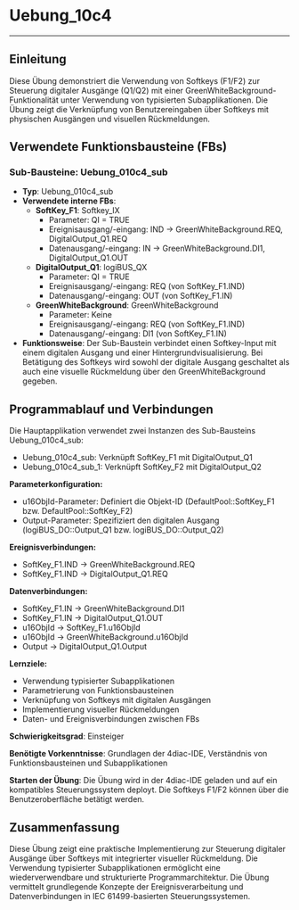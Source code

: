 # Uebung_10c4

* * * * * * * * * *

## Einleitung
Diese Übung demonstriert die Verwendung von Softkeys (F1/F2) zur Steuerung digitaler Ausgänge (Q1/Q2) mit einer GreenWhiteBackground-Funktionalität unter Verwendung von typisierten Subapplikationen. Die Übung zeigt die Verknüpfung von Benutzereingaben über Softkeys mit physischen Ausgängen und visuellen Rückmeldungen.

## Verwendete Funktionsbausteine (FBs)

### Sub-Bausteine: Uebung_010c4_sub
- **Typ**: Uebung_010c4_sub
- **Verwendete interne FBs**:
    - **SoftKey_F1**: Softkey_IX
        - Parameter: QI = TRUE
        - Ereignisausgang/-eingang: IND → GreenWhiteBackground.REQ, DigitalOutput_Q1.REQ
        - Datenausgang/-eingang: IN → GreenWhiteBackground.DI1, DigitalOutput_Q1.OUT
    - **DigitalOutput_Q1**: logiBUS_QX
        - Parameter: QI = TRUE
        - Ereignisausgang/-eingang: REQ (von SoftKey_F1.IND)
        - Datenausgang/-eingang: OUT (von SoftKey_F1.IN)
    - **GreenWhiteBackground**: GreenWhiteBackground
        - Parameter: Keine
        - Ereignisausgang/-eingang: REQ (von SoftKey_F1.IND)
        - Datenausgang/-eingang: DI1 (von SoftKey_F1.IN)
- **Funktionsweise**: Der Sub-Baustein verbindet einen Softkey-Input mit einem digitalen Ausgang und einer Hintergrundvisualisierung. Bei Betätigung des Softkeys wird sowohl der digitale Ausgang geschaltet als auch eine visuelle Rückmeldung über den GreenWhiteBackground gegeben.

## Programmablauf und Verbindungen
Die Hauptapplikation verwendet zwei Instanzen des Sub-Bausteins Uebung_010c4_sub:
- Uebung_010c4_sub: Verknüpft SoftKey_F1 mit DigitalOutput_Q1
- Uebung_010c4_sub_1: Verknüpft SoftKey_F2 mit DigitalOutput_Q2

**Parameterkonfiguration:**
- u16ObjId-Parameter: Definiert die Objekt-ID (DefaultPool::SoftKey_F1 bzw. DefaultPool::SoftKey_F2)
- Output-Parameter: Spezifiziert den digitalen Ausgang (logiBUS_DO::Output_Q1 bzw. logiBUS_DO::Output_Q2)

**Ereignisverbindungen:**
- SoftKey_F1.IND → GreenWhiteBackground.REQ
- SoftKey_F1.IND → DigitalOutput_Q1.REQ

**Datenverbindungen:**
- SoftKey_F1.IN → GreenWhiteBackground.DI1
- SoftKey_F1.IN → DigitalOutput_Q1.OUT
- u16ObjId → SoftKey_F1.u16ObjId
- u16ObjId → GreenWhiteBackground.u16ObjId
- Output → DigitalOutput_Q1.Output

**Lernziele:**
- Verwendung typisierter Subapplikationen
- Parametrierung von Funktionsbausteinen
- Verknüpfung von Softkeys mit digitalen Ausgängen
- Implementierung visueller Rückmeldungen
- Daten- und Ereignisverbindungen zwischen FBs

**Schwierigkeitsgrad**: Einsteiger

**Benötigte Vorkenntnisse**: Grundlagen der 4diac-IDE, Verständnis von Funktionsbausteinen und Subapplikationen

**Starten der Übung**: Die Übung wird in der 4diac-IDE geladen und auf ein kompatibles Steuerungssystem deployt. Die Softkeys F1/F2 können über die Benutzeroberfläche betätigt werden.

## Zusammenfassung
Diese Übung zeigt eine praktische Implementierung zur Steuerung digitaler Ausgänge über Softkeys mit integrierter visueller Rückmeldung. Die Verwendung typisierter Subapplikationen ermöglicht eine wiederverwendbare und strukturierte Programmarchitektur. Die Übung vermittelt grundlegende Konzepte der Ereignisverarbeitung und Datenverbindungen in IEC 61499-basierten Steuerungssystemen.